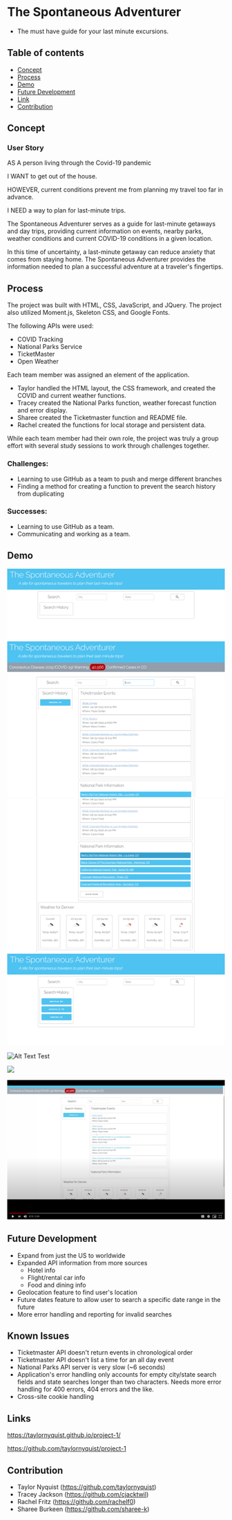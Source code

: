 # The Spontaneous Adventurer
* The must have guide for your last minute excursions.

## Table of contents
* [Concept](#concept)
* [Process](#process)
* [Demo](#demo)
* [Future Development](#future-development)
* [Link](#link)
* [Contribution](#contribution)

## Concept

### User Story
AS A person living through the Covid-19 pandemic

I WANT to get out of the house.

HOWEVER, current conditions prevent me from planning my travel too far in advance.

I NEED a way to plan for last-minute trips.

The Spontaneous Adventurer serves as a guide for last-minute getaways and day trips, providing current information on events, nearby parks, weather conditions and current COVID-19 conditions in a given location. 

In this time of uncertainty, a last-minute getaway can reduce anxiety that comes from staying home. The Spontaneous Adventurer provides the information needed to plan a successful adventure at a traveler's fingertips.

## Process
The project was built with HTML, CSS, JavaScript, and JQuery. The project also utilized Moment.js, Skeleton CSS, and Google Fonts.

The following APIs were used:
* COVID Tracking
* National Parks Service
* TicketMaster
* Open Weather

Each team member was assigned an element of the application. 

* Taylor handled the HTML layout, the CSS framework, and created the COVID and current weather functions.
* Tracey created the National Parks function, weather forecast function and error display.
* Sharee created the Ticketmaster function and README file.
* Rachel created the functions for local storage and persistent data.

While each team member had their own role, the project was truly a group effort with several study sessions to work through challenges together.

### Challenges:
* Learning to use GitHub as a team to push and merge different branches
* Finding a method for creating a function to prevent the search history from duplicating

### Successes: 
* Learning to use GitHub as a team.
* Communicating and working as a team.

## Demo
<img src="./assets/images/screen-shot1.png" alt="" />
<img src="./assets/images/screen-shot2.png" alt="" />
<img src="./assets/images/screen-shot3.png" alt="" />
<img src="./assets/images/screen-shot4.png" alt="" />

![Alt Text Test](./assets/images/video1.gif)

<img src="./assets/images/video1.gif" width="75%"/>

[![video demo of application](./assets/images/screen-shot5.png)](https://drive.google.com/file/d/1Yb81aVSaUZC_xoNpcEkUq-YA1WcT52GJ/preview "Video Demo of Application")

## Future Development
* Expand from just the US to worldwide
* Expanded API information from more sources
  * Hotel info
  * Flight/rental car info
  * Food and dining info
* Geolocation feature to find user's location
* Future dates feature to allow user to search a specific date range in the future
* More error handling and reporting for invalid searches

## Known Issues
* Ticketmaster API doesn't return events in chronological order
* Ticketmaster API doesn't list a time for an all day event
* National Parks API server is very slow (~6 seconds)
* Application's error handling only accounts for empty city/state search fields and state searches longer than two characters.  Needs more error handling for 400 errors, 404 errors and the like.
* Cross-site cookie handling

## Links
https://taylornyquist.github.io/project-1/

https://github.com/taylornyquist/project-1

## Contribution
* Taylor Nyquist (https://github.com/taylornyquist)
* Tracey Jackson (https://github.com/cjacktwil)
* Rachel Fritz (https://github.com/rachelf0)
* Sharee Burkeen (https://github.com/sharee-k)
